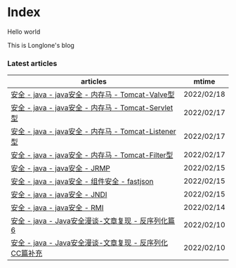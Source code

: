 # Index

Hello world

This is Longlone's blog

### Latest articles
| articles | mtime |
|  ----    | ----  |
|[安全 - java - java安全 - 内存马 - Tomcat-Valve型](安全/java/java安全/内存马/Tomcat-Valve型.md)|2022/02/18|
|[安全 - java - java安全 - 内存马 - Tomcat-Servlet型](安全/java/java安全/内存马/Tomcat-Servlet型.md)|2022/02/17|
|[安全 - java - java安全 - 内存马 - Tomcat-Listener型](安全/java/java安全/内存马/Tomcat-Listener型.md)|2022/02/17|
|[安全 - java - java安全 - 内存马 - Tomcat-Filter型](安全/java/java安全/内存马/Tomcat-Filter型.md)|2022/02/17|
|[安全 - java - java安全 - JRMP](安全/java/java安全/JRMP.md)|2022/02/15|
|[安全 - java - java安全 - 组件安全 - fastjson](安全/java/java安全/组件安全/fastjson.md)|2022/02/15|
|[安全 - java - java安全 - JNDI](安全/java/java安全/JNDI.md)|2022/02/15|
|[安全 - java - java安全 - RMI](安全/java/java安全/RMI.md)|2022/02/14|
|[安全 - java - Java安全漫谈-文章复现 - 反序列化篇6](安全/java/Java安全漫谈-文章复现/反序列化篇6.md)|2022/02/10|
|[安全 - java - Java安全漫谈-文章复现 - 反序列化CC篇补充](安全/java/Java安全漫谈-文章复现/反序列化CC篇补充.md)|2022/02/10|
